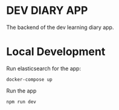 # DEV DIARY APP

The backend of the dev learning diary app.

# Local Development

Run elasticsearch for the app:

```
docker-compose up
```

Run the app

```
npm run dev
```

